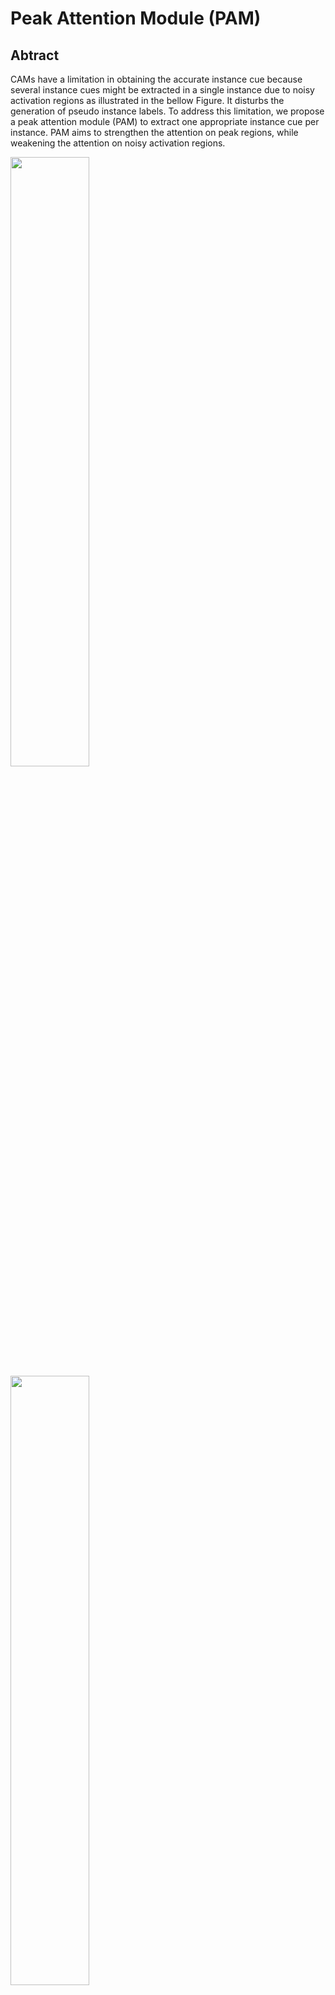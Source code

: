 # Peak Attention Module (PAM)

## Abtract

CAMs have a limitation in obtaining the accurate instance cue because several instance cues might be extracted in a single instance due to noisy activation regions as illustrated in the bellow Figure. 
It disturbs the generation of pseudo instance labels.
To address this limitation, we propose a peak attention module (PAM) to extract one appropriate instance cue per instance. 
PAM aims to strengthen the attention on peak regions, while weakening the attention on noisy activation regions.

<img src = "https://github.com/clovaai/BESTIE/blob/main/figures/PAM_architecture.png" width="50%" height="50%">

<img src = "https://github.com/clovaai/BESTIE/blob/main/figures/PAM_comparison.png" width="50%" height="50%">


## How to Run?

```
# change the data ROOT in the shell script
bash run_PAM.sh
```

* Note that extracted peak points are used in the image-level supervised BESTIE.
* We provide the weight for the pretrained classfier with PAM module [[download]](https://drive.google.com/file/d/1I5DocPV2Lkc59DtDrr4XoQuVlKdRi4km/view?usp=sharing)

## Acknowledgement

Our implementation is based on these repositories:
- (DRS) https://github.com/qjadud1994/DRS
